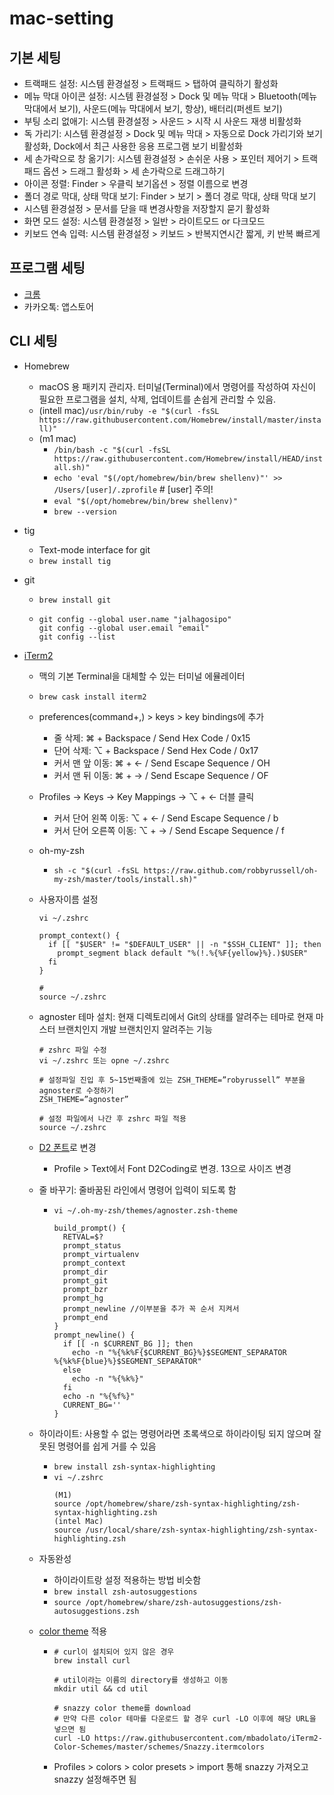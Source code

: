 # mac-setting

## 기본 세팅
- 트랙패드 설정: 시스템 환경설정 > 트랙패드 > 탭하여 클릭하기 활성화
- 메뉴 막대 아이콘 설정: 시스템 환경설정 > Dock 및 메뉴 막대 > Bluetooth(메뉴 막대에서 보기), 사운드(메뉴 막대에서 보기, 항상), 배터리(퍼센트 보기)
- 부팅 소리 없애기: 시스템 환경설정 > 사운드 > 시작 시 사운드 재생 비활성화
- 독 가리기: 시스템 환경설정 > Dock 및 메뉴 막대 > 자동으로 Dock 가리기와 보기 활성화, Dock에서 최근 사용한 응용 프로그램 보기 비활성화
- 세 손가락으로 창 옮기기: 시스템 환경설정 > 손쉬운 사용 > 포인터 제어기 > 트랙패드 옵션 > 드래그 활성화 > 세 손가락으로 드래그하기
- 아이콘 정렬: Finder > 우클릭 보기옵션 > 정렬 이름으로 변경
- 폴더 경로 막대, 상태 막대 보기: Finder > 보기 > 폴더 경로 막대, 상태 막대 보기
- 시스템 환경설정 > 문서를 닫을 때 변경사항을 저장할지 묻기 활성화
- 화면 모드 설정: 시스템 환경설정 > 일반 > 라이트모드 or 다크모드
- 키보드 연속 입력: 시스템 환경설정 > 키보드 > 반복지연시간 짧게, 키 반복 빠르게


## 프로그램 세팅
- [크롬](https://www.google.co.kr/chrome/?brand=CHBD&gclsrc=aw.ds&gclid=Cj0KCQjwspKUBhCvARIsAB2IYus25zswGahCX5nDvdgUz8wLFS1nxHRTNhcFBHB5b3pLKSJcDH1_8vEaAhItEALw_wcB)
- 카카오톡: 앱스토어

## CLI 세팅
- Homebrew
    - macOS 용 패키지 관리자. 터미널(Terminal)에서 명령어를 작성하여 자신이 필요한 프로그램을 설치, 삭제, 업데이트를 손쉽게 관리할 수 있음.
    - (intell mac)`/usr/bin/ruby -e "$(curl -fsSL https://raw.githubusercontent.com/Homebrew/install/master/install)"`
    - (m1 mac)
        - `/bin/bash -c "$(curl -fsSL https://raw.githubusercontent.com/Homebrew/install/HEAD/install.sh)"` 
        - `echo 'eval "$(/opt/homebrew/bin/brew shellenv)"' >> /Users/[user]/.zprofile` # [user] 주의!
        - `eval "$(/opt/homebrew/bin/brew shellenv)"`
        - `brew --version`


- tig
    - Text-mode interface for git
    - `brew install tig`

- git
    - `brew install git`
    - ```
      git config --global user.name "jalhagosipo"
      git config --global user.email "email"
      git config --list
      ```

- [iTerm2](https://iterm2.com/)
    - 맥의 기본 Terminal을 대체할 수 있는 터미널 에뮬레이터
    - `brew cask install iterm2`
    - preferences(command+,) > keys > key bindings에 추가
        - 줄 삭제: ⌘ + Backspace / Send Hex Code / 0x15
        - 단어 삭제: ⌥ + Backspace / Send Hex Code / 0x17
        - 커서 맨 앞 이동: ⌘ + ← / Send Escape Sequence / OH
        - 커서 맨 뒤 이동: ⌘ + → / Send Escape Sequence / OF
    - Profiles -> Keys -> Key Mappings -> ⌥ + ← 더블 클릭
        - 커서 단어 왼쪽 이동: ⌥ + ← / Send Escape Sequence / b
        - 커서 단어 오른쪽 이동: ⌥ + → / Send Escape Sequence / f


    - oh-my-zsh
        - `sh -c "$(curl -fsSL https://raw.github.com/robbyrussell/oh-my-zsh/master/tools/install.sh)"`
        
    - 사용자이름 설정
      ```
      vi ~/.zshrc
      
      prompt_context() {
        if [[ "$USER" != "$DEFAULT_USER" || -n "$SSH_CLIENT" ]]; then
          prompt_segment black default "%(!.%{%F{yellow}%}.)$USER"
        fi
      }

      #
      source ~/.zshrc
      ```
      
    - agnoster 테마 설치: 현재 디렉토리에서 Git의 상태를 알려주는 테마로 현재 마스터 브랜치인지 개발 브랜치인지 알려주는 기능
      ```
      # zshrc 파일 수정
      vi ~/.zshrc 또는 opne ~/.zshrc

      # 설정파일 진입 후 5~15번째줄에 있는 ZSH_THEME=”robyrussell” 부분을 agnoster로 수정하기 
      ZSH_THEME=”agnoster”

      # 설정 파일에서 나간 후 zshrc 파일 적용
      source ~/.zshrc
      ```
    - [D2 폰트](https://github.com/naver/d2codingfont)로 변경
        -  Profile > Text에서 Font D2Coding로 변경. 13으로 사이즈 변경
    - 줄 바꾸기: 줄바꿈된 라인에서 명령어 입력이 되도록 함
        - `vi ~/.oh-my-zsh/themes/agnoster.zsh-theme`
          ```
          build_prompt() {
            RETVAL=$?
            prompt_status
            prompt_virtualenv
            prompt_context
            prompt_dir
            prompt_git
            prompt_bzr
            prompt_hg
            prompt_newline //이부분을 추가 꼭 순서 지켜서
            prompt_end
          }
          prompt_newline() {
            if [[ -n $CURRENT_BG ]]; then
              echo -n "%{%k%F{$CURRENT_BG}%}$SEGMENT_SEPARATOR
          %{%k%F{blue}%}$SEGMENT_SEPARATOR"
            else
              echo -n "%{%k%}"
            fi
            echo -n "%{%f%}"
            CURRENT_BG=''
          }

          ```
    - 하이라이트: 사용할 수 없는 명령어라면 초록색으로 하이라이팅 되지 않으며 잘못된 명령어를 쉽게 거를 수 있음
        - `brew install zsh-syntax-highlighting`
        - `vi ~/.zshrc`
          ```
          (M1)
          source /opt/homebrew/share/zsh-syntax-highlighting/zsh-syntax-highlighting.zsh
          (intel Mac)
          source /usr/local/share/zsh-syntax-highlighting/zsh-syntax-highlighting.zsh
          ```

    - 자동완성
        - 하이라이트랑 설정 적용하는 방법 비슷함
        - `brew install zsh-autosuggestions`
        - `source /opt/homebrew/share/zsh-autosuggestions/zsh-autosuggestions.zsh`


    - [color theme](https://iterm2colorschemes.com/) 적용
        - ```
          # curl이 설치되어 있지 않은 경우
          brew install curl

          # util이라는 이름의 directory를 생성하고 이동
          mkdir util && cd util

          # snazzy color theme를 download
          # 만약 다른 color 테마를 다운로드 할 경우 curl -LO 이후에 해당 URL을 넣으면 됨
          curl -LO https://raw.githubusercontent.com/mbadolato/iTerm2-Color-Schemes/master/schemes/Snazzy.itermcolors
          ```
        - Profiles > colors > color presets > import 통해 snazzy 가져오고 snazzy 설정해주면 됨

